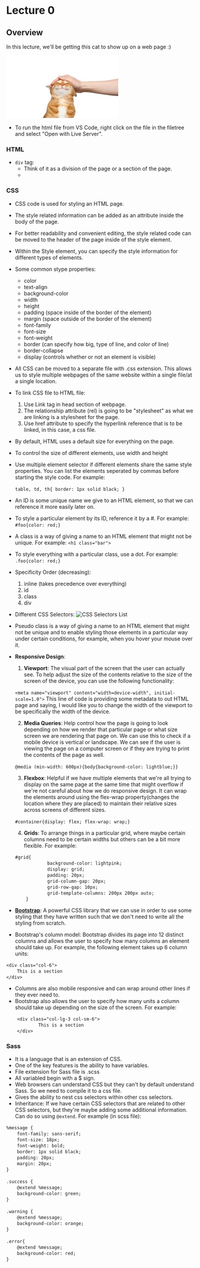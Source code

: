 # Lecture 0

## Overview

In this lecture, we'll be getting this cat to show up on a web page :)

![cat image](./cat.jpeg)

* To run the html file from VS Code, right click on the file in the filetree and select "Open with Live Server".

### HTML

* `div` tag:
    - Think of it as a division of the page or a section of the page.
    - 

### CSS
* CSS code is used for styling an HTML page.
* The style related information can be added as an attribute inside the body of the page.
* For better readability and convenient editing, the style related code can be moved to the header of the page inside of the style element.
* Within the Style element, you can specify the style information for different types of elements.
* Some common stype properties: 
    - color
    - text-align
    - background-color
    - width
    - height
    - padding (space inside of the border of the element)
    - margin (space outside of the border of the element)
    - font-family
    - font-size
    - font-weight
    - border (can specify how big, type of line, and color of line) 
    - border-collapse
    - display (controls whether or not an element is visible)
* All CSS can be moved to a separate file with .css extension. This allows us to style multiple webpages of the same website within a single file/at a single location. 

* To link CSS file to HTML file:
    1. Use Link tag in head section of webpage.
    2. The relationship attribute (rel) is going to be "stylesheet" as what we are linking is a stylesheet for the page.
    3. Use href attribute to specify the hyperlink reference that is to be linked, in this case, a css file.

* By default, HTML uses a default size for everything on the page.
* To control the size of different elements, use width and height

* Use multiple element selector if different elements share the same style properties. You can list the elements seperated by commas before starting the style code. For example:

    `table, td, th{ border: 1px solid black; }`

* An ID is some unique name we give to an HTML element, so that we can reference it more easily later on.
* To style a particular element by its ID, reference it by a #. For example: `#foo{color: red;}`

* A class is a way of giving a name to an HTML element that might not be unique. For example: `<h1 class="bar">`
* To style everything with a particular class, use a dot. For example: `.foo{color: red;}`

* Specificity Order (decreasing):
    1. inline (takes precedence over everything)
    2. id
    3. class
    4. div

* Different CSS Selectors:
![CSS Selectors List](./css_selectors.jpeg)

* Pseudo class is a way of giving a name to an HTML element that might not be unique and to enable styling those elements in a particular way under certain conditions, for example, when you hover your mouse over it.

* **Responsive Design**:
    1. **Viewport**: The visual part of the screen that the user can actually see. To help adjust the size of the contents relative to the size of the screen of the device, you can use the following functionality:
    
    `<meta name="viewport" content="width=device-width", initial-scale=1.0">`
    This line of code is providing some metadata to out HTML page and saying, I would like you to change the width of the viewport to be specifically the width of the device.

    2. **Media Queries**: Help control how the page is going to look depending on how we render that particular page or what size screen we are rendering that page on. We can use this to check if a mobile device is vertical or landscape. We can see if the user is viewing the page on a computer screen or if they are trying to print the contents of the page as well.
    
    `@media (min-width: 600px){body{background-color: lightblue;}}`

    3. **Flexbox**: Helpful if we have multiple elements that we're all trying to display on the same page at the same time that might overflow if we're not careful about how we do responsive design. It can wrap the elements around using the flex-wrap property(changes the location where they are placed) to maintain their relative sizes across screens of different sizes.

    `#container{display: flex; flex-wrap: wrap;}`

    4. **Grids**: To arrange things in a particular grid, where maybe certain columns need to be certain widths but others can be a bit more flexible. For example:

    ```
    #grid{
                background-color: lightpink;
                display: grid;
                padding: 20px;
                grid-column-gap: 20px;
                grid-row-gap: 10px;
                grid-template-columns: 200px 200px auto;
        }
    ```

* [**Bootstrap**](https://www.getbootstrap.com): A powerful CSS library that we can use in order to use some styling that they have written such that we don't need to write all the styling from scratch.
* Bootstrap's column model: Bootstrap divides its page into 12 distinct columns and allows the user to specify how many columns an element should take up. For example, the following element takes up 6 column units:
```
<div class="col-6">
    This is a section
</div>
```
* Columns are also mobile responsive and can wrap around other lines if they ever need to. 
* Bootstrap also allows the user to specify how many units a column should take up depending on the size of the screen. For example:
```
    <div class="col-lg-3 col-sm-6">
            This is a section
    </div>
```

### Sass

* It is a language that is an extension of CSS.
* One of the key features is the ability to have variables.
* File extension for Sass file is .scss
* All variabled begin with a $ sign.
* Web browsers can understand CSS but they can't by default understand Sass. So we need to compile it to a css file.
* Gives the ability to nest css selectors within other css selectors.
* Inheritance: If we have certain CSS selectors that are related to other CSS selectors, but they're maybe adding some additional information. Can do so using `@extend`. For example (in scss file):
```
%message {
    font-family: sans-serif;
    font-size: 18px;
    font-weight: bold;
    border: 1px solid black;
    padding: 20px;
    margin: 20px;
}

.success {
    @extend %message;
    background-color: green;
}

.warning {
    @extend %message;
    background-color: orange;
}

.error{
    @extend %message;
    background-color: red;
}
```